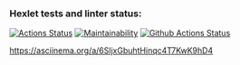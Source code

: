### Hexlet tests and linter status:
[![Actions Status](https://github.com/sh00tsim/python-project-lvl1/workflows/hexlet-check/badge.svg)](https://github.com/sh00tsim/python-project-lvl1/actions)
[![Maintainability](https://api.codeclimate.com/v1/badges/a99a88d28ad37a79dbf6/maintainability)](https://codeclimate.com/github/sh00tsim/python-project-lvl1)
[![Github Actions Status](https://github.com/sh00tsim/python-project-lvl1/workflows/Python%20CI/badge.svg)](https://github.com/sh00tsim/python-project-lvl1/actions)

https://asciinema.org/a/6SljxGbuhtHinqc4T7KwK9hD4

